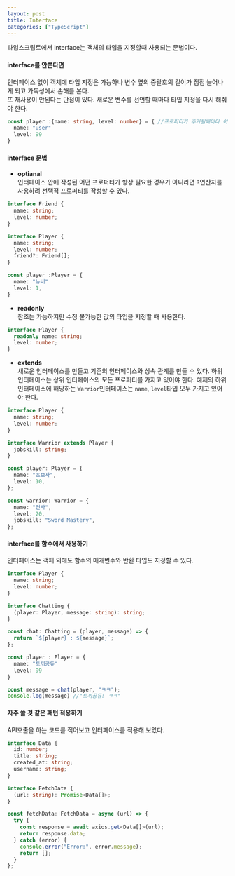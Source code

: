 ```yaml
---
layout: post
title: Interface
categories: ["TypeScript"]
---
```


타입스크립트에서 interface는 객체의 타입을 지정할때 사용되는 문법이다.

#### interface를 안쓴다면

인터페이스 없이 객체에 타입 지정은 가능하나 변수 옆의 중괄호의 길이가 점점 늘어나게 되고 가독성에서 손해를 본다.  
또 재사용이 안된다는 단점이 있다. 새로운 변수를 선언할 때마다 타입 지정을 다시 해줘야 한다.

```ts
const player :{name: string, level: number} = { //프로퍼티가 추가될때마다 이 부분이 점점 길어진다.
  name: "user"
  level: 99
}
```

#### interface 문법

- **optianal**  
  인터페이스 안에 작성된 어떤 프로퍼티가 항상 필요한 경우가 아니라면 `?`연산자를 사용하려 선택적 프로퍼티를 작성할 수 있다.

```ts
interface Friend {
  name: string;
  level: number;
}

interface Player {
  name: string;
  level: number;
  friend?: Friend[];
}

const player :Player = {
  name: "뉴비"
  level: 1,
}
```

- **readonly**  
  참조는 가능하지만 수정 불가능한 값의 타입을 지정할 때 사용한다.

```ts
interface Player {
  readonly name: string;
  level: number;
}
```

- **extends**  
  새로운 인터페이스를 만들고 기존의 인터페이스와 상속 관계를 만들 수 있다.
  하위 인터페이스는 상위 인터페이스의 모든 프로퍼티를 가지고 있어야 한다.
  예제의 하위 인터페이스에 해당하는 `Warrior`인터페이스는 `name`, `level`타입 모두 가지고 있어야 한다.

```ts
interface Player {
  name: string;
  level: number;
}

interface Warrior extends Player {
  jobskill: string;
}

const player: Player = {
  name: "초보자",
  level: 10,
};

const warrior: Warrior = {
  name: "전사",
  level: 20,
  jobskill: "Sword Mastery",
};
```

#### interface를 함수에서 사용하기

인터페이스는 객체 외에도 함수의 매개변수와 반환 타입도 지정할 수 있다.

```ts
interface Player {
  name: string;
  level: number;
}

interface Chatting {
  (player: Player, message: string): string;
}

const chat: Chatting = (player, message) => {
  return `${player} : ${message}`;
};

const player : Player = {
  name: "토끼공듀"
  level: 99
}

const message = chat(player, "ㅋㅋ");
console.log(message) //"토끼공듀: ㅋㅋ"
```

#### 자주 쓸 것 같은 패턴 적용하기

API호출을 하는 코드를 적어보고 인터페이스를 적용해 보았다.

```ts
interface Data {
  id: number;
  title: string;
  created_at: string;
  username: string;
}

interface FetchData {
  (url: string): Promise<Data[]>;
}

const fetchData: FetchData = async (url) => {
  try {
    const response = await axios.get<Data[]>(url);
    return response.data;
  } catch (error) {
    console.error("Error:", error.message);
    return [];
  }
};
```
